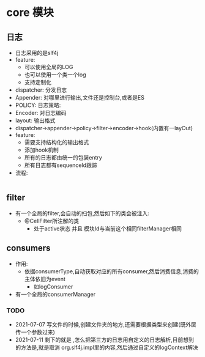 # core 模块


## 日志
- 日志采用的是slf4j
- feature:
    - 可以使用全局的LOG 
    - 也可以使用一个类一个log
    - 支持定制化
- dispatcher: 分发日志
- Appender: 对哪里进行输出,文件还是控制台,或者是ES
- POLICY: 日志策略:
- Encoder: 对日志编码
- layout: 输出格式
- dispatcher->appender->policy->filter->encoder->hook(内置有一layOut)
- feature:
    - 需要支持结构化的输出格式
    - 添加hook机制
    - 所有的日志都由统一的包装entry
    - 所有日志都有sequenceId跟踪
- 流程:
 ```$xslt
 
```


## filter
- 有一个全局的filter,会自动的扫包,然后如下的类会被注入:
    - @CellFilter所注解的类
        - 处于active状态 并且 模块Id与当前这个相同filterManager相同

## consumers
- 作用: 
    - 依据consumerType,自动获取对应的所有consumer,然后消费信息,消费的主体依旧为event
        -   如logConsumer
- 有一个全局的consumerManager
       
       
       
### TODO
- 2021-07-07  写文件的时候,创建文件夹的地方,还需要根据类型来创建(既外层传一个参数过来)
- 2021-07-11 剩下的就是 ,怎么把第三方的日志用自定义的日志解析,目前想到的方法是,就是取消 org.slf4j.impl里的内容,然后通过自定义的logContext解决